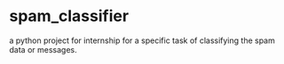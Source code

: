 # spam_classifier
a python project for internship for a specific task of classifying the spam data or messages.
